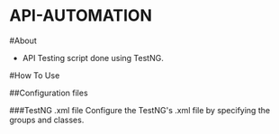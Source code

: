 API-AUTOMATION
==============

#About
+ API Testing script done using TestNG.

#How To Use

##Configuration files

###TestNG .xml file
Configure the TestNG's .xml file by specifying the groups and classes.
